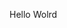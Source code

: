 Hello Wolrd












































































































































































































































































































































































































































































































































































































































































































































































































































































































































































































































































































































































































































































































































































































































































































































































































































































































































































































































































































































































































































































































































































































































































































































































































































































































































































































































































































































































































































































































































































































































































































































































































































































































































































































































































































































































































































































































































































































































































































































































































































































































































































































































































